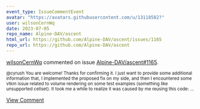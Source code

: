 ```yaml
---
event_type: IssueCommentEvent
avatar: "https://avatars.githubusercontent.com/u/13118582?"
user: wilsonCernWq
date: 2023-07-05
repo_name: Alpine-DAV/ascent
html_url: https://github.com/Alpine-DAV/ascent/issues/1165
repo_url: https://github.com/Alpine-DAV/ascent
---
```


<a href='https://github.com/wilsonCernWq' target='_blank'>wilsonCernWq</a> commented on issue <a href='https://github.com/Alpine-DAV/ascent/issues/1165' target='_blank'>Alpine-DAV/ascent#1165</a>.

<small>@cyrush You are welcome! Thanks for confirming it. I just want to provide some additional information that, I implemented the proposed fix on my side, and then I encountered some vtkm issue related to volume rendering on some test examples (something like unsupported cellset). It took me a while to realize it was caused by me reusing this code:...</small>

<a href='https://github.com/Alpine-DAV/ascent/issues/1165' target='_blank'>View Comment</a>